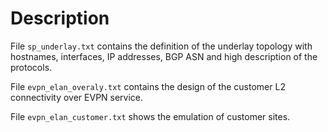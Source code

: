 # Description
File `sp_underlay.txt` contains the definition of the underlay topology with hostnames, interfaces, IP addresses, BGP ASN and high description of the protocols.

File `evpn_elan_overaly.txt` contains the design of the customer L2 connectivity over EVPN service.

File `evpn_elan_customer.txt` shows the emulation of customer sites.
